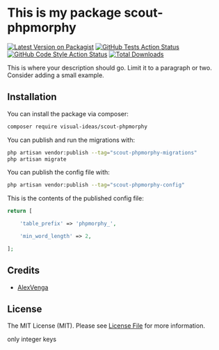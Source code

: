 # This is my package scout-phpmorphy

[![Latest Version on Packagist](https://img.shields.io/packagist/v/visual-ideas/scout-phpmorphy.svg?style=flat-square)](https://packagist.org/packages/visual-ideas/scout-phpmorphy)
[![GitHub Tests Action Status](https://img.shields.io/github/workflow/status/visual-ideas/scout-phpmorphy/run-tests?label=tests)](https://github.com/visual-ideas/scout-phpmorphy/actions?query=workflow%3Arun-tests+branch%3Amain)
[![GitHub Code Style Action Status](https://img.shields.io/github/workflow/status/visual-ideas/scout-phpmorphy/Fix%20PHP%20code%20style%20issues?label=code%20style)](https://github.com/visual-ideas/scout-phpmorphy/actions?query=workflow%3A"Fix+PHP+code+style+issues"+branch%3Amain)
[![Total Downloads](https://img.shields.io/packagist/dt/visual-ideas/scout-phpmorphy.svg?style=flat-square)](https://packagist.org/packages/visual-ideas/scout-phpmorphy)

This is where your description should go. Limit it to a paragraph or two. Consider adding a small example.

<!---
## Support us

[<img src="https://github-ads.s3.eu-central-1.amazonaws.com/scout-phpmorphy.jpg?t=1" width="419px" />](https://spatie.be/github-ad-click/scout-phpmorphy)

We invest a lot of resources into creating [best in class open source packages](https://spatie.be/open-source). You can support us by [buying one of our paid products](https://spatie.be/open-source/support-us).

We highly appreciate you sending us a postcard from your hometown, mentioning which of our package(s) you are using. You'll find our address on [our contact page](https://spatie.be/about-us). We publish all received postcards on [our virtual postcard wall](https://spatie.be/open-source/postcards).
-->

## Installation

You can install the package via composer:

```bash
composer require visual-ideas/scout-phpmorphy
```

You can publish and run the migrations with:

```bash
php artisan vendor:publish --tag="scout-phpmorphy-migrations"
php artisan migrate
```

You can publish the config file with:

```bash
php artisan vendor:publish --tag="scout-phpmorphy-config"
```

This is the contents of the published config file:

```php
return [

    'table_prefix' => 'phpmorphy_',

    'min_word_length' => 2,

];
```

<!---
Optionally, you can publish the views using

```bash
php artisan vendor:publish --tag="scout-phpmorphy-views"
```

    'driver' => env('SCOUT_DRIVER', 'phpmorphy'),

## Usage

```php
$scoutPhpmorphy = new VI\ScoutPhpmorphy();
echo $scoutPhpmorphy->echoPhrase('Hello, VI!');
```
-->

<!---
## Testing

```bash
composer test
```
-->

<!----
## Changelog

Please see [CHANGELOG](CHANGELOG.md) for more information on what has changed recently.

## Contributing

Please see [CONTRIBUTING](CONTRIBUTING.md) for details.

## Security Vulnerabilities

Please review [our security policy](../../security/policy) on how to report security vulnerabilities.
-->

## Credits

- [AlexVenga](https://github.com/visual-ideas)
<!----- [All Contributors](../../contributors)-->

## License

The MIT License (MIT). Please see [License File](LICENSE.md) for more information.


only integer keys
